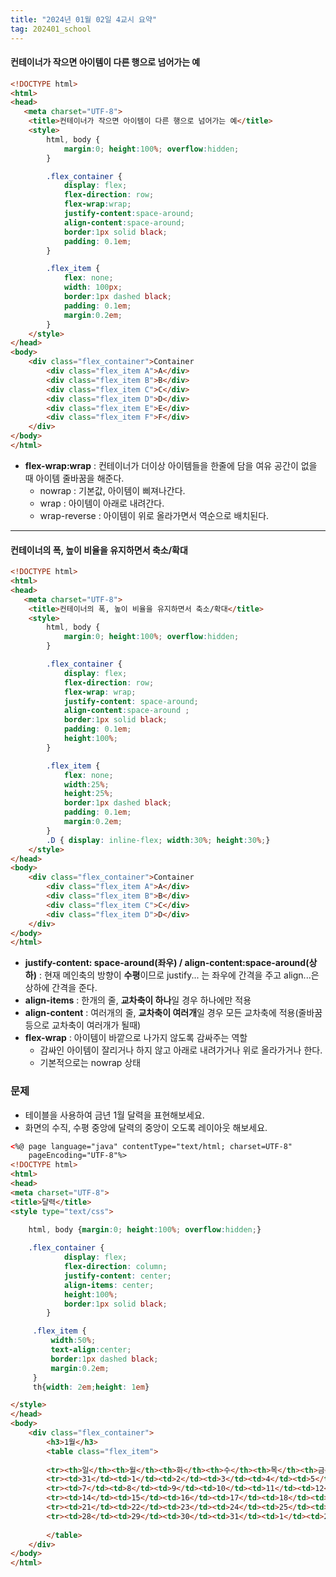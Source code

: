```yaml
---
title: "2024년 01월 02일 4교시 요약"
tag: 202401_school
---
```


#### 컨테이너가 작으면 아이템이 다른 행으로 넘어가는 예

```html
<!DOCTYPE html>
<html>
<head>
   <meta charset="UTF-8">
    <title>컨테이너가 작으면 아이템이 다른 행으로 넘어가는 예</title>
    <style>
        html, body {
            margin:0; height:100%; overflow:hidden;
        }

        .flex_container {
            display: flex;
            flex-direction: row;
           	flex-wrap:wrap;
           	justify-content:space-around;
           	align-content:space-around;
            border:1px solid black;
            padding: 0.1em; 
        }

        .flex_item {
            flex: none;
            width: 100px;
            border:1px dashed black;
            padding: 0.1em;
            margin:0.2em;
        }
    </style>
</head>
<body>
    <div class="flex_container">Container
        <div class="flex_item A">A</div>
        <div class="flex_item B">B</div>
        <div class="flex_item C">C</div>
        <div class="flex_item D">D</div>
        <div class="flex_item E">E</div>
        <div class="flex_item F">F</div>
    </div>
</body>
</html>
```

- **flex-wrap:wrap** : 컨테이너가 더이상 아이템들을 한줄에 담을 여유 공간이 없을 때 아이템 줄바꿈을 해준다.
  - nowrap : 기본값, 아이템이 삐져나간다.
  - wrap : 아이템이 아래로 내려간다.
  - wrap-reverse : 아이템이 위로 올라가면서 역순으로 배치된다.

---

#### 컨테이너의 폭, 높이 비율을 유지하면서 축소/확대

```html
<!DOCTYPE html>
<html>
<head>
   <meta charset="UTF-8">
    <title>컨테이너의 폭, 높이 비율을 유지하면서 축소/확대</title>
    <style>
        html, body {
            margin:0; height:100%; overflow:hidden;
        }

        .flex_container {
            display: flex;
            flex-direction: row; 
            flex-wrap: wrap;
            justify-content: space-around;
            align-content:space-around ;
            border:1px solid black;
            padding: 0.1em; 
            height:100%;
        }

        .flex_item {
            flex: none;
            width:25%;
            height:25%;
            border:1px dashed black;
            padding: 0.1em;
            margin:0.2em;
        }
        .D { display: inline-flex; width:30%; height:30%;}
    </style>
</head>
<body>
    <div class="flex_container">Container
        <div class="flex_item A">A</div>
        <div class="flex_item B">B</div>
        <div class="flex_item C">C</div>
        <div class="flex_item D">D</div>
    </div>
</body>
</html>
```

- **justify-content: space-around(좌우) / align-content:space-around(상하)** : 현재 메인축의 방향이 **수평**이므로 justify... 는 좌우에 간격을 주고 align...은 상하에 간격을 준다. 
- **align-items** : 한개의 줄, **교차축이 하나**일 경우 하나에만 적용
- **align-content** : 여러개의 줄, **교차축이 여러개**일 경우 모든 교차축에 적용(줄바꿈 등으로 교차축이 여러개가 될때)
- **flex-wrap** : 아이템이 바깥으로 나가지 않도록 감싸주는 역할
  - 감싸인 아이템이 잘리거나 하지 않고 아래로 내려가거나 위로 올라가거나 한다.
  - 기본적으로는 nowrap 상태


### 문제

- 테이블을 사용하여 금년 1월 달력을 표현해보세요.
- 화면의 수직, 수평 중앙에 달력의 중앙이 오도록 레이아웃 해보세요.

```html
<%@ page language="java" contentType="text/html; charset=UTF-8"
    pageEncoding="UTF-8"%>
<!DOCTYPE html>
<html>
<head>
<meta charset="UTF-8">
<title>달력</title>
<style type="text/css">

	html, body {margin:0; height:100%; overflow:hidden;}
	
	.flex_container {
            display: flex;
            flex-direction: column;
            justify-content: center;  
            align-items: center;
            height:100%;                  
            border:1px solid black;
        }

     .flex_item {
     	 width:50%;
     	 text-align:center;
         border:1px dashed black;
         margin:0.2em;
     }
     th{width: 2em;height: 1em}

</style>
</head>
<body>
	<div class="flex_container">
		<h3>1월</h3>
		<table class="flex_item">
		
		<tr><th>일</th><th>월</th><th>화</th><th>수</th><th>목</th><th>금</th><th>토</th></tr>
		<tr><td>31</td><td>1</td><td>2</td><td>3</td><td>4</td><td>5</td><td>6</td></tr>
		<tr><td>7</td><td>8</td><td>9</td><td>10</td><td>11</td><td>12</td><td>13</td></tr>
		<tr><td>14</td><td>15</td><td>16</td><td>17</td><td>18</td><td>19</td><td>20</td></tr>
		<tr><td>21</td><td>22</td><td>23</td><td>24</td><td>25</td><td>26</td><td>27</td></tr>
		<tr><td>28</td><td>29</td><td>30</td><td>31</td><td>1</td><td>2</td><td>3</td></tr>
		
		</table>
	</div>
</body>
</html>
```
